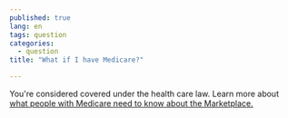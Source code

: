 ```yaml
---
published: true
lang: en
tags: question
categories:
  - question
title: "What if I have Medicare?"

---
```


You're considered covered under the health care law. Learn more about [what people with Medicare need to know about the Marketplace.](/if-i-have-medicare-do-i-need-to-do-anything) 
